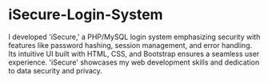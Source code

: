 # iSecure-Login-System
I developed 'iSecure,' a PHP/MySQL login system emphasizing security with features like password hashing, session management, and error handling. Its intuitive UI built with HTML, CSS, and Bootstrap ensures a seamless user experience. 'iSecure' showcases my web development skills and dedication to data security and privacy.
